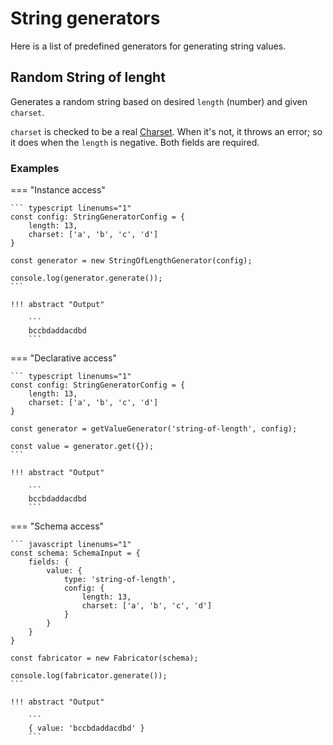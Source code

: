 # String generators

Here is a list of predefined generators for generating string values.

## Random String of lenght

Generates a random string based on desired `length` (number) and given `charset`.

`charset` is checked to be a real [Charset](../../Utils/charset.md). When it's not,
it throws an error; so it does when the `length` is negative. Both fields are required.

### Examples

=== "Instance access"

    ``` typescript linenums="1"
    const config: StringGeneratorConfig = {
        length: 13,
        charset: ['a', 'b', 'c', 'd']
    }

    const generator = new StringOfLengthGenerator(config);

    console.log(generator.generate());
    ```

    !!! abstract "Output"

        ```
        bccbdaddacdbd
        ```

=== "Declarative access"

    ``` typescript linenums="1"
    const config: StringGeneratorConfig = {
        length: 13,
        charset: ['a', 'b', 'c', 'd']
    }

    const generator = getValueGenerator('string-of-length', config);

    const value = generator.get({});
    ```

    !!! abstract "Output"

        ```
        bccbdaddacdbd
        ```

=== "Schema access"

    ``` javascript linenums="1"
    const schema: SchemaInput = {
        fields: {
            value: {
                type: 'string-of-length',
                config: {
                    length: 13,
                    charset: ['a', 'b', 'c', 'd']
                }
            }
        }
    }

    const fabricator = new Fabricator(schema);

    console.log(fabricator.generate());
    ```

    !!! abstract "Output"

        ```
        { value: 'bccbdaddacdbd' }
        ```
